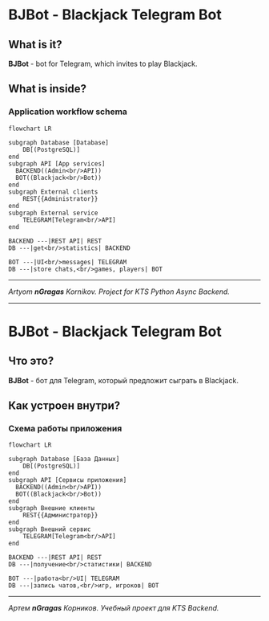 # BJBot - Blackjack Telegram Bot

## What is it?
**BJBot** - bot for Telegram, which invites to play Blackjack.

## What is inside?
### Application workflow schema
```mermaid
flowchart LR

subgraph Database [Database]
    DB[(PostgreSQL)]
end
subgraph API [App services]
  BACKEND((Admin<br/>API))
  BOT((Blackjack<br/>Bot))
end
subgraph External clients
    REST{{Administrator}}
end
subgraph External service
    TELEGRAM[Telegram<br/>API]
end

BACKEND ---|REST API| REST
DB ---|get<br/>statistics| BACKEND

BOT ---|UI<br/>messages| TELEGRAM
DB ---|store chats,<br/>games, players| BOT
```
---
_Artyom **nGragas** Kornikov. Project for KTS Python Async Backend._

---
# BJBot - Blackjack Telegram Bot

## Что это?
**BJBot** - бот для Telegram, который предложит сыграть в Blackjack.

## Как устроен внутри?
### Схема работы приложения
```mermaid
flowchart LR

subgraph Database [База Данных]
    DB[(PostgreSQL)]
end
subgraph API [Сервисы приложения]
  BACKEND((Admin<br/>API))
  BOT((Blackjack<br/>Bot))
end
subgraph Внешние клиенты
    REST{{Администратор}}
end
subgraph Внешний сервис
    TELEGRAM[Telegram<br/>API]
end

BACKEND ---|REST API| REST
DB ---|получение<br/>статистики| BACKEND

BOT ---|работа<br/>UI| TELEGRAM
DB ---|запись чатов,<br/>игр, игроков| BOT
```
---
_Артем **nGragas** Корников. Учебный проект для KTS Backend._
